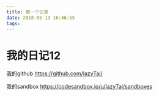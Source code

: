 ```yaml
---
title: 第一个记录
date: 2018-05-13 16:46:55
tags:
---
```


# 我的日记12
我的github
https://github.com/lazyTai/

我的sandbox
https://codesandbox.io/u/lazyTai/sandboxes